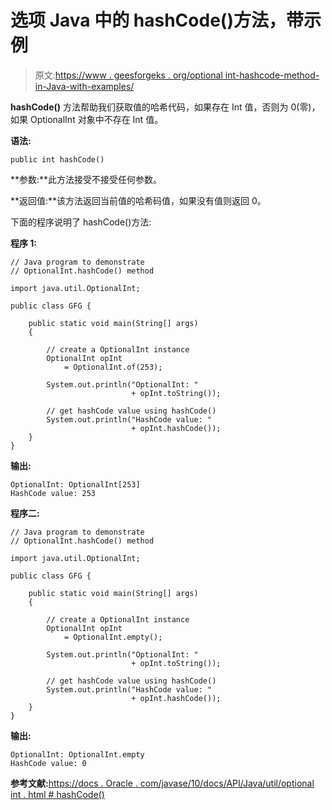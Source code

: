 # 选项 Java 中的 hashCode()方法，带示例

> 原文:[https://www . geesforgeks . org/optional int-hashcode-method-in-Java-with-examples/](https://www.geeksforgeeks.org/optionalint-hashcode-method-in-java-with-examples/)

**hashCode()** 方法帮助我们获取值的哈希代码，如果存在 Int 值，否则为 0(零)，如果 OptionalInt 对象中不存在 Int 值。

**语法:**

```
public int hashCode()

```

**参数:**此方法接受不接受任何参数。

**返回值:**该方法返回当前值的哈希码值，如果没有值则返回 0。

下面的程序说明了 hashCode()方法:

**程序 1:**

```
// Java program to demonstrate
// OptionalInt.hashCode() method

import java.util.OptionalInt;

public class GFG {

    public static void main(String[] args)
    {

        // create a OptionalInt instance
        OptionalInt opInt
            = OptionalInt.of(253);

        System.out.println("OptionalInt: "
                           + opInt.toString());

        // get hashCode value using hashCode()
        System.out.println("HashCode value: "
                           + opInt.hashCode());
    }
}
```

**输出:**

```
OptionalInt: OptionalInt[253]
HashCode value: 253

```

**程序二:**

```
// Java program to demonstrate
// OptionalInt.hashCode() method

import java.util.OptionalInt;

public class GFG {

    public static void main(String[] args)
    {

        // create a OptionalInt instance
        OptionalInt opInt
            = OptionalInt.empty();

        System.out.println("OptionalInt: "
                           + opInt.toString());

        // get hashCode value using hashCode()
        System.out.println("HashCode value: "
                           + opInt.hashCode());
    }
}
```

**输出:**

```
OptionalInt: OptionalInt.empty
HashCode value: 0

```

**参考文献:**[https://docs . Oracle . com/javase/10/docs/API/Java/util/optional int . html # hashCode()](https://docs.oracle.com/javase/10/docs/api/java/util/OptionalInt.html#hashCode())